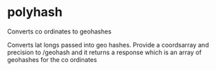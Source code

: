 # polyhash
Converts co ordinates to geohashes

Converts lat longs passed into geo hashes. Provide a coordsarray and precision to /geohash and it returns a response which is an array of geohashes for the co ordinates
